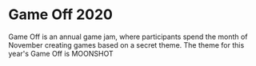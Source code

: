 # Game Off 2020

Game Off is an annual game jam, where participants spend the month of November creating games based on a secret theme. The theme for this year's Game Off is MOONSHOT
